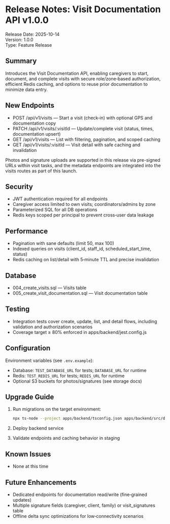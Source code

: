 # Release Notes: Visit Documentation API v1.0.0

Release Date: 2025-10-14  
Version: 1.0.0  
Type: Feature Release

## Summary

Introduces the Visit Documentation API, enabling caregivers to start, document, and complete visits with secure role/zone‑based authorization, efficient Redis caching, and options to reuse prior documentation to minimize data entry.

## New Endpoints

- POST /api/v1/visits — Start a visit (check‑in) with optional GPS and documentation copy
- PATCH /api/v1/visits/:visitId — Update/complete visit (status, times, documentation upsert)
- GET /api/v1/visits — List with filtering, pagination, and scoped caching
- GET /api/v1/visits/:visitId — Visit detail with safe caching and invalidation

Photos and signature uploads are supported in this release via pre-signed URLs within visit tasks, and the metadata endpoints are integrated into the visits routes as part of this launch.

## Security

- JWT authentication required for all endpoints
- Caregiver access limited to own visits; coordinators/admins by zone
- Parameterized SQL for all DB operations
- Redis keys scoped per principal to prevent cross‑user data leakage

## Performance

- Pagination with sane defaults (limit 50, max 100)
- Indexed queries on visits (client_id, staff_id, scheduled_start_time, status)
- Redis caching on list/detail with 5‑minute TTL and precise invalidation

## Database

- 004_create_visits.sql — Visits table
- 005_create_visit_documentation.sql — Visit documentation table

## Testing

- Integration tests cover create, update, list, and detail flows, including validation and authorization scenarios
- Coverage target ≥ 80% enforced in apps/backend/jest.config.js

## Configuration

Environment variables (see `.env.example`):

- Database: `TEST_DATABASE_URL` for tests; `DATABASE_URL` for runtime
- Redis: `TEST_REDIS_URL` for tests; `REDIS_URL` for runtime
- Optional S3 buckets for photos/signatures (see storage docs)

## Upgrade Guide

1. Run migrations on the target environment:
   
   ```bash
   npx ts-node --project apps/backend/tsconfig.json apps/backend/src/db/migrate.ts up
   ```
2. Deploy backend service
3. Validate endpoints and caching behavior in staging

## Known Issues

- None at this time

## Future Enhancements

- Dedicated endpoints for documentation read/write (fine‑grained updates)
- Multiple signature fields (caregiver, client, family) or visit_signatures table
- Offline delta sync optimizations for low‑connectivity scenarios
